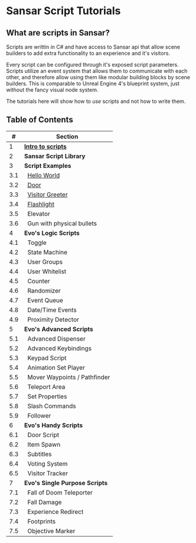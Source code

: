 # Sansar Script Tutorials

## What are scripts in Sansar?

Scripts are writtin in C# and have access to Sansar api that allow scene builders to add extra functionality to an experience and it's visitors.

Every script can be configured through it's exposed script parameters. Scripts utilize an event system that allows them to communicate with each other, and therefore allow using them like modular building blocks by scene builders. This is comparable to Unreal Engine 4's blueprint system, just without the fancy visual node system.

The tutorials here will show how to _use_ scripts and not how to write them.

## Table of Contents

|#|Section|
|-|-|
|1|**[Intro to scripts](pages/intro-to-scripts.md)**|
|2|**Sansar Script Library**|
|3|**Script Examples**|
|3.1|&nbsp;&nbsp;[Hello World](pages/hello-world.md)|
|3.2|&nbsp;&nbsp;[Door](pages/door.md)|
|3.3|&nbsp;&nbsp;[Visitor Greeter](pages/visitor-greeter.md)|
|3.4|&nbsp;&nbsp;[Flashlight](pages/flashlight.md)|
|3.5|&nbsp;&nbsp;Elevator|
|3.6|&nbsp;&nbsp;Gun with physical bullets|
|4|**Evo's Logic Scripts**|
|4.1|&nbsp;&nbsp;Toggle|
|4.2|&nbsp;&nbsp;State Machine|
|4.3|&nbsp;&nbsp;User Groups|
|4.4|&nbsp;&nbsp;User Whitelist|
|4.5|&nbsp;&nbsp;Counter|
|4.6|&nbsp;&nbsp;Randomizer|
|4.7|&nbsp;&nbsp;Event Queue|
|4.8|&nbsp;&nbsp;Date/Time Events|
|4.9|&nbsp;&nbsp;Proximity Detector|
|5|**Evo's Advanced Scripts**|
|5.1|&nbsp;&nbsp;Advanced Dispenser|
|5.2|&nbsp;&nbsp;Advanced Keybindings|
|5.3|&nbsp;&nbsp;Keypad Script|
|5.4|&nbsp;&nbsp;Animation Set Player|
|5.5|&nbsp;&nbsp;Mover Waypoints / Pathfinder|
|5.6|&nbsp;&nbsp;Teleport Area|
|5.7|&nbsp;&nbsp;Set Properties|
|5.8|&nbsp;&nbsp;Slash Commands|
|5.9|&nbsp;&nbsp;Follower|
|6|**Evo's Handy Scripts**|
|6.1|&nbsp;&nbsp;Door Script|
|6.2|&nbsp;&nbsp;Item Spawn|
|6.3|&nbsp;&nbsp;Subtitles|
|6.4|&nbsp;&nbsp;Voting System|
|6.5|&nbsp;&nbsp;Visitor Tracker|
|7|**Evo's Single Purpose Scripts**|
|7.1|&nbsp;&nbsp;Fall of Doom Teleporter|
|7.2|&nbsp;&nbsp;Fall Damage|
|7.3|&nbsp;&nbsp;Experience Redirect|
|7.4|&nbsp;&nbsp;Footprints|
|7.5|&nbsp;&nbsp;Objective Marker|